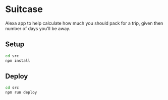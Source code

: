 # Suitcase
Alexa app to help calculate how much you should pack for a trip, given then number of days you'll be away.

## Setup
```bash
cd src
npm install
```
## Deploy
```bash
cd src
npm run deploy
```

